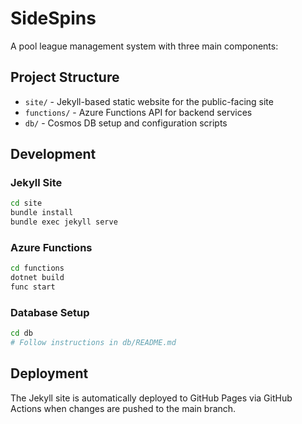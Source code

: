 # SideSpins

A pool league management system with three main components:

## Project Structure

- `site/` - Jekyll-based static website for the public-facing site
- `functions/` - Azure Functions API for backend services
- `db/` - Cosmos DB setup and configuration scripts

## Development

### Jekyll Site

```bash
cd site
bundle install
bundle exec jekyll serve
```

### Azure Functions

```bash
cd functions
dotnet build
func start
```

### Database Setup

```bash
cd db
# Follow instructions in db/README.md
```

## Deployment

The Jekyll site is automatically deployed to GitHub Pages via GitHub Actions when changes are pushed to the main branch.
